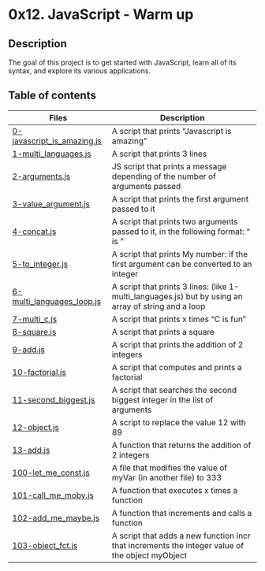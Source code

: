 # 0x12. JavaScript - Warm up

## Description
The goal of this project is to get started with JavaScript, learn all of its syntax, and explore its various applications.

## Table of contents
Files | Description
----- | -----------
[0-javascript_is_amazing.js](./0-javascript_is_amazing.js) | A script that prints “Javascript is amazing”
[1-multi_languages.js](./1-multi_languages.js) | A script that prints 3 lines
[2-arguments.js](./2-arguments.js) | JS script that prints a message depending of the number of arguments passed
[3-value_argument.js](./3-value_argument.js) | A script that prints the first argument passed to it
[4-concat.js](./4-concat.js) | A script that prints two arguments passed to it, in the following format: “ is ”
[5-to_integer.js](./5-to_integer.js) | A script that prints My number: <first argument converted in integer> if the first argument can be converted to an integer
[6-multi_languages_loop.js](./6-multi_languages_loop.js) | A script that prints 3 lines: (like 1-multi_languages.js) but by using an array of string and a loop
[7-multi_c.js](./7-multi_c.js) | A script that prints x times “C is fun”
[8-square.js](./8-square.js) | A script that prints a square
[9-add.js](./9-add.js) | A script that prints the addition of 2 integers
[10-factorial.js](./10-factorial.js) | A script that computes and prints a factorial
[11-second_biggest.js](./11-second_biggest.js) | A script that searches the second biggest integer in the list of arguments
[12-object.js](./12-object.js) | A script to replace the value 12 with 89
[13-add.js](./13-add.js) | A function that returns the addition of 2 integers
[100-let_me_const.js](./100-let_me_const.js) | A file that modifies the value of myVar (in another file) to 333
[101-call_me_moby.js](./101-call_me_moby.js) | A function that executes x times a function
[102-add_me_maybe.js](./102-add_me_maybe.js) | A function that increments and calls a function
[103-object_fct.js](./103-object_fct.js) | A script that adds a new function incr that increments the integer value of the object myObject
